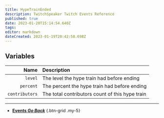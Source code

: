 ```yaml
---
title: HypeTrainEnded
description: TwitchSpeaker Twitch Events Reference
published: true
date: 2023-01-20T15:14:54.640Z
tags: 
editor: markdown
dateCreated: 2023-01-19T20:42:58.698Z
---
```


## Variables
Name | Description
----:|:------------
`level` | The level the hype train had before ending
`percent` | The percent the hype train had before ending
`contributors` | The total contributors count of this hype train

---

- [<i class="mdi mdi-chevron-left"></i>**Events *Go Back***](/TwitchSpeaker/Events)
{.btn-grid .my-5}